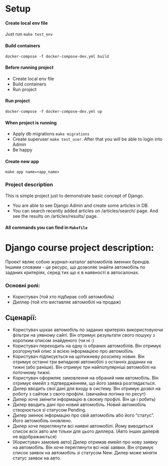 # Setup

#### Create local env file

Just run `make test_env`

#### Build containers

`docker-compose -f docker-compose-dev.yml build`

#### Before running project

- Create local env file
- Build containers
- Run project

#### Run project

`docker-compose -f docker-compose-dev.yml up`

#### When project is running

- Apply db migrations `make migrations`
- Create superuser `make test_user`. After that you will be able to login into
  Admin
- Be happy

#### Create new app

`make app name=<app_name>`

### Project description

This is simple project just to demonstrate basic concept of Django.

- You are able to see Django Admin and create some articles in DB.
- You can search recently added articles on /articles/search/ page. And see the
  results on /articles/results/ page.

#### All commands you can find in `Makefile`

# Django course project description:

Проект являє собою журнал-каталог автомобілів іменних брендів. Іншими словами -
це ресурс, що дозволяє знайти автомобіль по заданих критеріях, серед тих що є в
наявності в автосалонах.

### Основні ролі:

- Користувач (той хто підбирає собі автомобіль)
- Диллер (той хто виставляє автомобілі на продаж)

## Сценарії:

- Користувач шукає автомобіль по заданих критеріях використовуючи фільтри на
  уявному сайті. Він отримує результати свого пошуку з коротким описом
  знайденого (чи ні :)
- Користувач переходить на одну із обраних автомобілів. Він отримує розгорнутий
  опис зі всією інформацією про автомобіль
- Користувач підписується на щотижневу розсилку новин. Він отримує останні три
  випадкові автомобілі з останніх доданих на тижні (або раніше). Він отримує
  три найпопулярніші автомобілі на поточному тижні.
- Користувач оформляє замовлення на обраний ним автомобіль. Він отримує емейл з
  підтвердженням, що його заявка розглядається.
- Дилер вводить свої дані для входу в систему. Він отримує дозвіл на роботу з
  сайтом з свого профіля. (звичайна логінка по ресут)
- Дилер хоче змінити інформацію в своєму профілі. Він це і робить)
- Дилер вводить дані про новий автомобіль. Новий автомобіль створюється зі
  статусом Pending.
- Дилер змінює інформацію про свій автомобіль або його “статус”. Його
  автомобіль оновлено.
- Дилер хоче переглянути всі наявні автомобілі. Йому виводиться список всіх
  авто але тільки для цього диллера. (Авто інших дилерів не відображаються)
- [Користувач замовив авто] Дилер отримав емейл про нову заявку на автомобіль.
  Він хоче переглянути всі нові заявки. Він отримує список заявок на автомобіль
  зі статусом New. Дилер може міняти статус заявок на авто.
